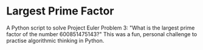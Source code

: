 # Largest Prime Factor

A Python script to solve Project Euler Problem 3: "What is the largest prime factor of the number 600851475143?"
This was a fun, personal challenge to practise algorithmic thinking in Python. 
